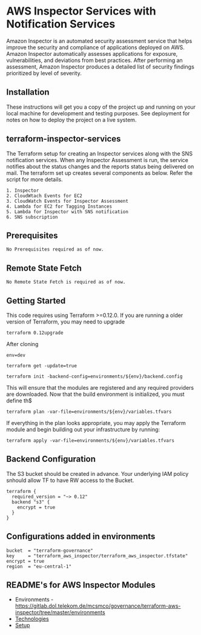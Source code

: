 # AWS Inspector Services with Notification Services

Amazon Inspector is an automated security assessment service that helps improve the security and compliance of applications deployed on AWS. Amazon Inspector automatically assesses applications for exposure, vulnerabilities, and deviations from best practices. After performing an assessment, Amazon Inspector produces a detailed list of security findings prioritized by level of severity. 

## Installation

These instructions will get you a copy of the project up and running on your local machine for development and testing purposes. See deployment for notes on how to deploy the project on a live system.


## terraform-inspector-services



The Terraform setup for creating an Inspector services along with the SNS notification services. When any Inspector Assessment is run, the service notifies about the status changes and the reports status being delivered on mail. 
The terraform set up creates several components as below. Refer the script for more details. 

```
1. Inspector 
2. CloudWtach Events for EC2
3. CloudWatch Events for Inspector Assessment
4. Lambda for EC2 for Tagging Instances
5. Lambda for Inspector with SNS notification
6. SNS subscription 

```


## Prerequisites

```
No Prerequisites required as of now.

```


## Remote State Fetch

```
No Remote State Fetch is required as of now. 
```


## Getting Started

  
This code requires using Terraform >=0.12.0.  If you are running a older version of Terraform, you may need to upgrade

```
terraform 0.12upgrade
```

After cloning

```
env=dev

terraform get -update=true

terraform init -backend-config=environments/${env}/backend.config
```

This will ensure that the modules are registered and any required providers are downloaded.  Now that the build environment is initialized, you must define th$

```
terraform plan -var-file=environments/${env}/variables.tfvars 
```

If everything in the plan looks appropriate, you may apply the Terraform module and begin building out your infrastructure by running:

```
terraform apply -var-file=environments/${env}/variables.tfvars 

```

 

## Backend Configuration

The S3 bucket should be created in advance. Your underlying IAM policy snhould allow TF to have RW access to the Bucket. 


```
terraform {
  required_version = "~> 0.12"
  backend "s3" {
    encrypt = true
  }
}
```

## Configurations added in environments
```
bucket  = "terraform-governance"
key     = "terraform_aws_inspector/terraform_aws_inspector.tfstate"
encrypt = true
region  = "eu-central-1"

```

## README's for AWS Inspector Modules
* Environments - https://gitlab.dol.telekom.de/mcsmco/governance/terraform-aws-inspector/tree/master/environments
* [Technologies](#technologies)
* [Setup](#setup)

